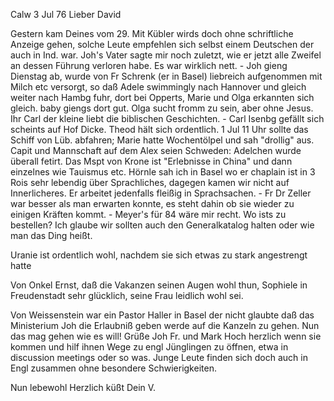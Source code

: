  Calw 3 Jul 76
Lieber David

Gestern kam Deines vom 29. Mit Kübler wirds doch ohne schriftliche Anzeige gehen, solche Leute empfehlen sich selbst einem Deutschen der auch in Ind. war. Joh's Vater sagte mir noch zuletzt, wie er jetzt alle Zweifel an dessen Führung verloren habe. Es war wirklich nett. - Joh gieng Dienstag ab, wurde von Fr Schrenk (er in Basel) liebreich aufgenommen mit Milch etc versorgt, so daß Adele swimmingly nach Hannover und gleich weiter nach Hambg fuhr, dort bei Opperts, Marie und Olga erkannten sich gleich. baby giengs dort gut. Olga sucht fromm zu sein, aber ohne Jesus. Ihr Carl der kleine liebt die biblischen Geschichten. - Carl Isenbg gefällt sich scheints auf Hof Dicke. Theod hält sich ordentlich. 1 Jul 11 Uhr sollte das Schiff von Lüb. abfahren; Marie hatte Wochentölpel und sah "drollig" aus. Capit und Mannschaft auf dem Alex seien Schweden: Adelchen wurde überall fetirt. 
Das Mspt von Krone ist "Erlebnisse in China" und dann einzelnes wie Tauismus etc. Hörnle sah ich in Basel wo er chaplain ist in 3 Rois sehr lebendig über Sprachliches, dagegen kamen wir nicht auf Innerlicheres. Er arbeitet jedenfalls fleißig in Sprachsachen. - Fr Dr Zeller war besser als man erwarten konnte, es steht dahin ob sie wieder zu einigen Kräften kommt. - Meyer's für 84 wäre mir recht. Wo ists zu bestellen? Ich glaube wir sollten auch den Generalkatalog halten oder wie man das Ding heißt.

Uranie ist ordentlich wohl, nachdem sie sich etwas zu stark angestrengt hatte

Von Onkel Ernst, daß die Vakanzen seinen Augen wohl thun, Sophiele in Freudenstadt sehr glücklich, seine Frau leidlich wohl sei.

Von Weissenstein war ein Pastor Haller in Basel der nicht glaubte daß das Ministerium Joh die Erlaubniß geben werde auf die Kanzeln zu gehen. Nun das mag gehen wie es will! Grüße Joh Fr. und Mark Hoch herzlich wenn sie kommen und hilf ihnen Wege zu engl Jünglingen zu öffnen, etwa in discussion meetings oder so was. Junge Leute finden sich doch auch in Engl zusammen ohne besondere Schwierigkeiten.

 Nun lebewohl Herzlich küßt
 Dein V.
